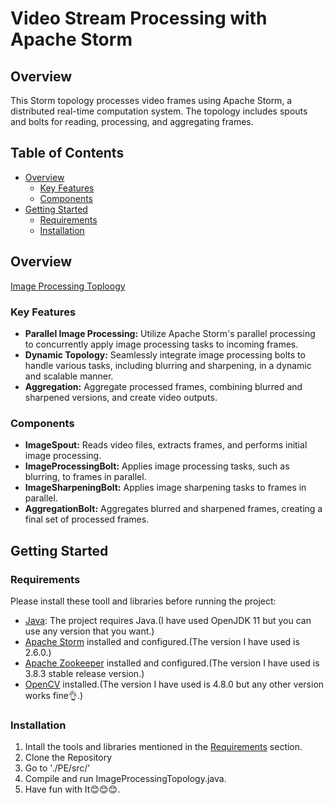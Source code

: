 # Video Stream Processing with Apache Storm

## Overview

This Storm topology processes video frames using Apache Storm, a distributed real-time computation system. The topology includes spouts and bolts for reading, processing, and aggregating frames.

## Table of Contents

- [Overview](#overview)
  - [Key Features](#key-features)
  - [Components](#components) 
- [Getting Started](#getting-started)
  - [Requirements](#requirements)
  - [Installation](#installation)

## Overview
[Image Processing Toploogy](diagrams/Topology.svg)

### Key Features

- **Parallel Image Processing:** Utilize Apache Storm's parallel processing to concurrently apply image processing tasks to incoming frames.
- **Dynamic Topology:** Seamlessly integrate image processing bolts to handle various tasks, including blurring and sharpening, in a dynamic and scalable manner.
- **Aggregation:** Aggregate processed frames, combining blurred and sharpened versions, and create video outputs.

### Components

- **ImageSpout:** Reads video files, extracts frames, and performs initial image processing.
- **ImageProcessingBolt:** Applies image processing tasks, such as blurring, to frames in parallel.
- **ImageSharpeningBolt:** Applies image sharpening tasks to frames in parallel.
- **AggregationBolt:** Aggregates blurred and sharpened frames, creating a final set of processed frames.



## Getting Started

### Requirements
Please install these tooll and libraries before running the project:
- [Java](https://www.java.com/): The project requires Java.(I have used OpenJDK 11 but you can use any version that you want.)
- [Apache Storm](http://storm.apache.org/) installed and configured.(The version I have used is 2.6.0.)
- [Apache Zookeeper](https://zookeeper.apache.org/) installed and configured.(The version I have used is 3.8.3 stable release version.)
- [OpenCV](https://opencv.org/) installed.(The version I have used is 4.8.0 but any other version works fine👌.)

### Installation
1. Intall the tools and libraries mentioned in the [Requirements](#requirements) section.
2. Clone the Repository
3. Go to './PE/src/'
4. Compile and run ImageProcessingTopology.java.
5. Have fun with It😊😊😊.

